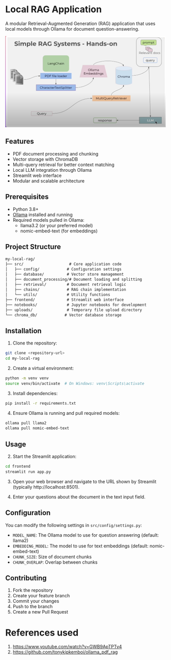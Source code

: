 # Local RAG Application

A modular Retrieval-Augmented Generation (RAG) application that uses local models through Ollama for document question-answering.

![RAG Application Architecture](https://github.com/mbilalnust/my-local-rag/blob/main/src/utils/pic.png)

## Features

- PDF document processing and chunking
- Vector storage with ChromaDB
- Multi-query retrieval for better context matching
- Local LLM integration through Ollama
- Streamlit web interface
- Modular and scalable architecture

## Prerequisites

- Python 3.8+
- [Ollama](https://ollama.ai/) installed and running
- Required models pulled in Ollama:
  - llama3.2 (or your preferred model)
  - nomic-embed-text (for embeddings)

## Project Structure

```
my-local-rag/
├── src/                    # Core application code
│   ├── config/            # Configuration settings
│   ├── database/          # Vector store management
│   ├── document_processing/# Document loading and splitting
│   ├── retrieval/         # Document retrieval logic
│   ├── chains/            # RAG chain implementation
│   └── utils/             # Utility functions
├── frontend/              # Streamlit web interface
├── notebooks/             # Jupyter notebooks for development
├── uploads/               # Temporary file upload directory
└── chroma_db/            # Vector database storage
```

## Installation

1. Clone the repository:
```bash
git clone <repository-url>
cd my-local-rag
```

2. Create a virtual environment:
```bash
python -m venv venv
source venv/bin/activate  # On Windows: venv\Scripts\activate
```

3. Install dependencies:
```bash
pip install -r requirements.txt
```

4. Ensure Ollama is running and pull required models:
```bash
ollama pull llama2
ollama pull nomic-embed-text
```

## Usage

2. Start the Streamlit application:
```bash
cd frontend
streamlit run app.py
```

3. Open your web browser and navigate to the URL shown by Streamlit (typically http://localhost:8501).

4. Enter your questions about the document in the text input field.

## Configuration

You can modify the following settings in `src/config/settings.py`:

- `MODEL_NAME`: The Ollama model to use for question answering (default: llama2)
- `EMBEDDING_MODEL`: The model to use for text embeddings (default: nomic-embed-text)
- `CHUNK_SIZE`: Size of document chunks
- `CHUNK_OVERLAP`: Overlap between chunks

## Contributing

1. Fork the repository
2. Create your feature branch
3. Commit your changes
4. Push to the branch
5. Create a new Pull Request

# References used
1. https://www.youtube.com/watch?v=GWB9ApTPTv4
2. https://github.com/tonykipkemboi/ollama_pdf_rag

